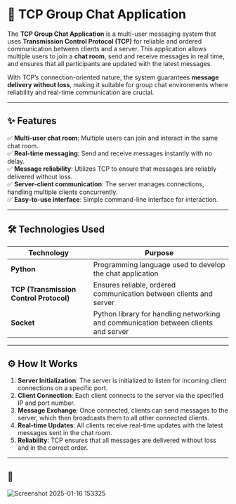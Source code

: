 # 💬 TCP Group Chat Application

The **TCP Group Chat Application** is a multi-user messaging system that uses **Transmission Control Protocol (TCP)** for reliable and ordered communication between clients and a server. This application allows multiple users to join a **chat room**, send and receive messages in real time, and ensures that all participants are updated with the latest messages.

With TCP’s connection-oriented nature, the system guarantees **message delivery without loss**, making it suitable for group chat environments where reliability and real-time communication are crucial.

---

## ✨ Features

✅ **Multi-user chat room**: Multiple users can join and interact in the same chat room.  
✅ **Real-time messaging**: Send and receive messages instantly with no delay.  
✅ **Message reliability**: Utilizes TCP to ensure that messages are reliably delivered without loss.  
✅ **Server-client communication**: The server manages connections, handling multiple clients concurrently.  
✅ **Easy-to-use interface**: Simple command-line interface for interaction.  

---

## 🛠️ Technologies Used

| Technology | Purpose |
|---|---|
| **Python** | Programming language used to develop the chat application |
| **TCP (Transmission Control Protocol)** | Ensures reliable, ordered communication between clients and server |
| **Socket** | Python library for handling networking and communication between clients and server |

---

## ⚙️ How It Works

1. **Server Initialization**: The server is initialized to listen for incoming client connections on a specific port.
2. **Client Connection**: Each client connects to the server via the specified IP and port number.
3. **Message Exchange**: Once connected, clients can send messages to the server, which then broadcasts them to all other connected clients.
4. **Real-time Updates**: All clients receive real-time updates with the latest messages sent in the chat room.
5. **Reliability**: TCP ensures that all messages are delivered without loss and in the correct order.

---





## 📸 


![Screenshot 2025-01-16 153325](https://github.com/user-attachments/assets/ea985e9c-b5ff-4a91-8bd6-ffac6ed7746a)


